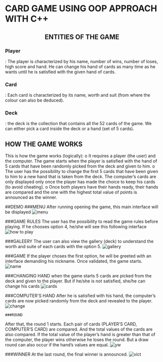 # CARD GAME USING OOP APPROACH WITH C++

## <center> ENTITIES OF THE GAME <center>

<h3>Player</h3>: The player is characterized by his name, number of wins, number of loses, high score and hand. He can change his hand of cards as many time as he wants until he is satisfied with the given hand of cards.<br/>
<h3>Card</h3>: Each card is characterized by its name, worth and suit (from where the colour can also be deduced).<br/>
<h3>Deck</h3>: the deck is the collection that contains all the 52 cards of the game. We can either pick a card inside the deck or a hand (set of 5 cards).<br/>

## HOW THE GAME WORKS
This is how the game works (logically):
o It requires a player (the user) and the computer. The game starts when the player is satisfied with the hand of 5 cards that have been randomly picked from the deck and given to him. 
o The user has the possibility to change the first 5 cards that have been given to him to a new hand that is taken from the deck.  The computer’s cards are only displayed only once the player has made the choice to keep his cards (to avoid cheating).
o Once both players have their hands ready, their hands are compared and the one with the highest total value of points is announced as the winner.

  
  ##DEMO
  ###MENU
  After running opening the game, this main interface will be displayed
![menu](https://user-images.githubusercontent.com/49169158/123787823-2f685d80-d8d3-11eb-9edb-169aeb5e842f.png)

  ###GAME RULES
  The user has the possibility to read the game rules before playing. If he chooses option 4, he/she will see this following interface
  ![how to play](https://user-images.githubusercontent.com/49169158/123787980-60489280-d8d3-11eb-8baa-0e790cb1b2f7.png)
  
  ###GALEERY
  The user can also view the gallery (deck) to understand the worth and suite of each cards with the option 5.
  ![gallery](https://user-images.githubusercontent.com/49169158/123788097-83734200-d8d3-11eb-915d-53cccc70bd78.png)

  ###GAME
  If the player choses the first option, he will be greeted with an interface demanding his nickname. Once validated, the game starts.
  ![name](https://user-images.githubusercontent.com/49169158/123788200-a56cc480-d8d3-11eb-98d0-86c20703ad49.png)

  ###CHANGING HAND
  when the game starts 5 cards are picked from the deck and given to the player. But if he/she is not satisfied, she/he can change his cards
  ![cards](https://user-images.githubusercontent.com/49169158/123788306-c33a2980-d8d3-11eb-8829-b5ef0124d27c.png)
  
  ###COMPUTER'S HAND
  After he is satisfied with his hand, the computer’s cards are now picked randomly from the deck and revealed to the player.
  ![change](https://user-images.githubusercontent.com/49169158/123788357-cd5c2800-d8d3-11eb-9311-6008a087548a.png)

    ###ROUND
  After that, the round 1 starts. Each pair of cards (PLAYER’S CARD, COMPUTER’S CARD) are compared. And the total values of the cards are also compared. If the total value of the player’s hand is greater than that of the computer, the player wins otherwise he loses the round. But a draw round can also occur if the hand’s values are equal.
  ![yw](https://user-images.githubusercontent.com/49169158/123788530-098f8880-d8d4-11eb-86b5-60fb99a82417.png)
  
  ###WINNER
  At the last round, the final winner is announced.
  ![vict](https://user-images.githubusercontent.com/49169158/123788619-2461fd00-d8d4-11eb-8f6b-1a07a5847b28.png)



